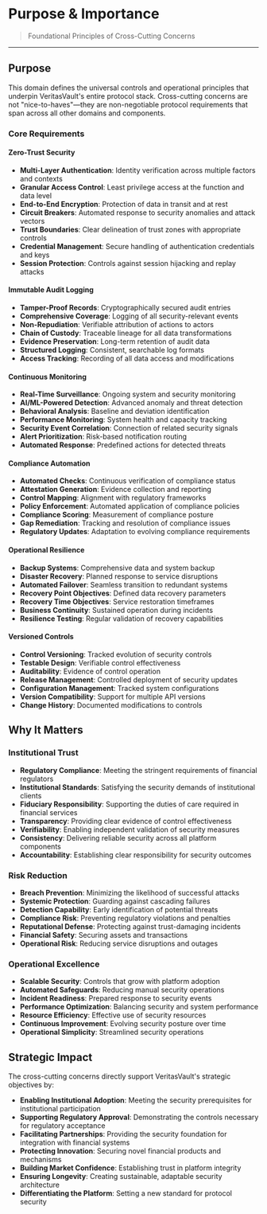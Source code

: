 # Purpose & Importance

> Foundational Principles of Cross-Cutting Concerns

---

## Purpose

This domain defines the universal controls and operational principles that underpin VeritasVault's entire protocol stack. Cross-cutting concerns are not "nice-to-haves"—they are non-negotiable protocol requirements that span across all other domains and components.

### Core Requirements

#### Zero-Trust Security

* **Multi-Layer Authentication**: Identity verification across multiple factors and contexts
* **Granular Access Control**: Least privilege access at the function and data level
* **End-to-End Encryption**: Protection of data in transit and at rest
* **Circuit Breakers**: Automated response to security anomalies and attack vectors
* **Trust Boundaries**: Clear delineation of trust zones with appropriate controls
* **Credential Management**: Secure handling of authentication credentials and keys
* **Session Protection**: Controls against session hijacking and replay attacks

#### Immutable Audit Logging

* **Tamper-Proof Records**: Cryptographically secured audit entries
* **Comprehensive Coverage**: Logging of all security-relevant events
* **Non-Repudiation**: Verifiable attribution of actions to actors
* **Chain of Custody**: Traceable lineage for all data transformations
* **Evidence Preservation**: Long-term retention of audit data
* **Structured Logging**: Consistent, searchable log formats
* **Access Tracking**: Recording of all data access and modifications

#### Continuous Monitoring

* **Real-Time Surveillance**: Ongoing system and security monitoring
* **AI/ML-Powered Detection**: Advanced anomaly and threat detection
* **Behavioral Analysis**: Baseline and deviation identification
* **Performance Monitoring**: System health and capacity tracking
* **Security Event Correlation**: Connection of related security signals
* **Alert Prioritization**: Risk-based notification routing
* **Automated Response**: Predefined actions for detected threats

#### Compliance Automation

* **Automated Checks**: Continuous verification of compliance status
* **Attestation Generation**: Evidence collection and reporting
* **Control Mapping**: Alignment with regulatory frameworks
* **Policy Enforcement**: Automated application of compliance policies
* **Compliance Scoring**: Measurement of compliance posture
* **Gap Remediation**: Tracking and resolution of compliance issues
* **Regulatory Updates**: Adaptation to evolving compliance requirements

#### Operational Resilience

* **Backup Systems**: Comprehensive data and system backup
* **Disaster Recovery**: Planned response to service disruptions
* **Automated Failover**: Seamless transition to redundant systems
* **Recovery Point Objectives**: Defined data recovery parameters
* **Recovery Time Objectives**: Service restoration timeframes
* **Business Continuity**: Sustained operation during incidents
* **Resilience Testing**: Regular validation of recovery capabilities

#### Versioned Controls

* **Control Versioning**: Tracked evolution of security controls
* **Testable Design**: Verifiable control effectiveness
* **Auditability**: Evidence of control operation
* **Release Management**: Controlled deployment of security updates
* **Configuration Management**: Tracked system configurations
* **Version Compatibility**: Support for multiple API versions
* **Change History**: Documented modifications to controls

## Why It Matters

### Institutional Trust

* **Regulatory Compliance**: Meeting the stringent requirements of financial regulators
* **Institutional Standards**: Satisfying the security demands of institutional clients
* **Fiduciary Responsibility**: Supporting the duties of care required in financial services
* **Transparency**: Providing clear evidence of control effectiveness
* **Verifiability**: Enabling independent validation of security measures
* **Consistency**: Delivering reliable security across all platform components
* **Accountability**: Establishing clear responsibility for security outcomes

### Risk Reduction

* **Breach Prevention**: Minimizing the likelihood of successful attacks
* **Systemic Protection**: Guarding against cascading failures
* **Detection Capability**: Early identification of potential threats
* **Compliance Risk**: Preventing regulatory violations and penalties
* **Reputational Defense**: Protecting against trust-damaging incidents
* **Financial Safety**: Securing assets and transactions
* **Operational Risk**: Reducing service disruptions and outages

### Operational Excellence

* **Scalable Security**: Controls that grow with platform adoption
* **Automated Safeguards**: Reducing manual security operations
* **Incident Readiness**: Prepared response to security events
* **Performance Optimization**: Balancing security and system performance
* **Resource Efficiency**: Effective use of security resources
* **Continuous Improvement**: Evolving security posture over time
* **Operational Simplicity**: Streamlined security operations

## Strategic Impact

The cross-cutting concerns directly support VeritasVault's strategic objectives by:

* **Enabling Institutional Adoption**: Meeting the security prerequisites for institutional participation
* **Supporting Regulatory Approval**: Demonstrating the controls necessary for regulatory acceptance
* **Facilitating Partnerships**: Providing the security foundation for integration with financial systems
* **Protecting Innovation**: Securing novel financial products and mechanisms
* **Building Market Confidence**: Establishing trust in platform integrity
* **Ensuring Longevity**: Creating sustainable, adaptable security architecture
* **Differentiating the Platform**: Setting a new standard for protocol security